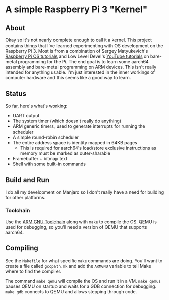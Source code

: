 # A simple Raspberry Pi 3 "Kernel"

## About
Okay so it's not nearly complete enough to call it a kernel. This project contains things that I've learned experimenting with OS development on the Raspberry Pi 3. Most is from a combination of Sergey Matyukevich's [Raspberry Pi OS tutorials](https://github.com/s-matyukevich/raspberry-pi-os) and Low Level Devel's [YouTube tutorials](https://www.youtube.com/channel/UCRWXAQsN5S3FPDHY4Ttq1Xg) on bare-metal programming for the Pi. The end goal is to learn some aarch64 assembly and bare-metal programming on ARM devices. This isn't really intended for anything usable. I'm just interested in the inner workings of computer hardware and this seems like a good way to learn.

## Status
So far, here's what's working:

* UART output
* The system timer (which doesn't really do anything)
* ARM generic timers, used to generate interrupts for running the scheduler
* A simple round-robin scheduler
* The entire address space is identity mapped in 64KB pages
  * This is required for aarch64's load/store exclusive instructions as memory must be marked as outer-sharable
* Framebuffer + bitmap text
* Shell with some built-in commands

## Build and Run
I do all my development on Manjaro so I don't really have a need for building for other platforms. 

### Toolchain
Use the [ARM GNU Toolchain](https://developer.arm.com/tools-and-software/open-source-software/developer-tools/gnu-toolchain/gnu-a/downloads) along with `make` to compile the OS. QEMU is used for debugging, so you'll need a version of QEMU that supports aarch64.

## Compiling
See the `Makefile` for what specific `make` commands are doing. You'll want to create a file called `gccpath.mk` and add the `ARMGNU` variable to tell Make where to find the compiler.

The command `make qemu` will compile the OS and run it in a VM. `make qemus` pauses QEMU on startup and waits for a GDB connection for debugging. `make gdb` connects to QEMU and allows stepping through code.
